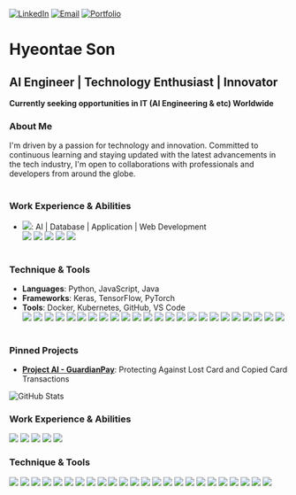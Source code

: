 <!-- Your badges here -->
[![LinkedIn](https://img.shields.io/badge/LinkedIn-0077B5?style=flat-square&logo=linkedin&logoColor=white)](https://www.linkedin.com/in/pixelwizard2)
  [![Email](https://img.shields.io/badge/-Email-FF4500?style=flat-square&logo=Gmail&logoColor=white)](mailto:pixelwizard@naver.com)  [![Portfolio](https://img.shields.io/badge/Portfolio-03C75A?style=flat-square&logo=Naver&logoColor=white)](https://blog.naver.com/pixelwizard)



# Hyeontae Son
## AI Engineer | Technology Enthusiast | Innovator
**Currently seeking opportunities in IT (AI Engineering & etc) Worldwide**

### About Me
I'm driven by a passion for technology and innovation. Committed to continuous learning and staying updated with the latest advancements in the tech industry, I'm open to collaborations with professionals and developers from around the globe. <br> <br>

### Work Experience & Abilities
- **<img src="https://img.shields.io/badge/Intel-0071C5?style=flat-square&logo=intel&logoColor=white"/>**: AI | Database | Application | Web Development  
<img src="https://img.shields.io/badge/Intel-0071C5?style=flat-square&logo=intel&logoColor=white"/>  <img src="https://img.shields.io/badge/AI-FF6F61?style=flat-square&logo=ai&logoColor=white"/>  <img src="https://img.shields.io/badge/DBA-150458?style=flat-square&logo=dba&logoColor=white"/>  <img src="https://img.shields.io/badge/APP-150458?style=flat-square&logo=App&logoColor=white"/>  <img src="https://img.shields.io/badge/WEB-150458?style=flat-square&logo=Web&logoColor=white"/> <br> <br>

### Technique & Tools
- **Languages**: Python, JavaScript, Java
- **Frameworks**: Keras, TensorFlow, PyTorch
- **Tools**: Docker, Kubernetes, GitHub, VS Code  
<img src="https://img.shields.io/badge/Keras-D00000?style=flat-square&logo=keras&logoColor=white"/>  <img src="https://img.shields.io/badge/RESTful_API-FF1709?style=flat-square&logo=restful&logoColor=white"/>  <img src="https://img.shields.io/badge/PyTorch-EE4C2C?style=flat-square&logo=PyTorch&logoColor=white"/>  <img src="https://img.shields.io/badge/TensorFlow-FF6F00?style=flat-square&logo=TensorFlow&logoColor=white"/>    <img src="https://img.shields.io/badge/Scikit_Learn-F7931E?style=flat-square&logo=scikit-learn&logoColor=white"/>  <img src="https://img.shields.io/badge/CNN-FF9A00?style=flat-square&logo=cnn&logoColor=white"/>  <img src="https://img.shields.io/badge/GAN-FF9A00?style=flat-square&logo=gan&logoColor=white"/>  <img src="https://img.shields.io/badge/AWS-FF9900?style=flat-square&logo=amazon-aws&logoColor=white"/>  <img src="https://img.shields.io/badge/Firebase-FFCA28?style=flat-square&logo=firebase&logoColor=white"/>  <img src="https://img.shields.io/badge/JavaScript-F7DF1E?style=flat-square&logo=javascript&logoColor=black"/>  <img src="https://img.shields.io/badge/Android-3DDC84?style=flat-square&logo=Android&logoColor=white"/>  <img src="https://img.shields.io/badge/Java-007396?style=flat-square&logo=java&logoColor=white"/>  <img src="https://img.shields.io/badge/VS_Code-007ACC?style=flat-square&logo=visual-studio-code&logoColor=white"/>  <img src="https://img.shields.io/badge/Jupyter-3766AB?style=flat-square&logo=Jupyter&logoColor=white"/>  <img src="https://img.shields.io/badge/Python-3776AB?style=flat-square&logo=Python&logoColor=white"/>  <img src="https://img.shields.io/badge/MySQL-4479A1?style=flat-square&logo=mysql&logoColor=white"/>  <img src="https://img.shields.io/badge/Kotlin-3399FF?style=flat-square&logo=Kotlin&logoColor=white"/>  <img src="https://img.shields.io/badge/Docker-2496ED?style=flat-square&logo=docker&logoColor=white"/>  <img src="https://img.shields.io/badge/OpenCV-5C3EE8?style=flat-square&logo=opencv&logoColor=white"/>  <img src="https://img.shields.io/badge/librosa-000000?style=flat-square&logo=librosa&logoColor=white"/>
<img src="https://img.shields.io/badge/Flask-000000?style=flat-square&logo=flask&logoColor=white"/>  <img src="https://img.shields.io/badge/GitHub-181717?style=flat-square&logo=github&logoColor=white"/>  <img src="https://img.shields.io/badge/Pandas-150458?style=flat-square&logo=pandas&logoColor=white"/>  <img src="https://img.shields.io/badge/Numpy-013243?style=flat-square&logo=numpy&logoColor=white"/> <br> <br>

<!-- Customize your pins -->
### Pinned Projects
- **[Project AI - GuardianPay](link-to-your-project)**: Protecting Against Lost Card and Copied Card Transactions

<!-- Contributions -->
![GitHub Stats](https://github-readme-stats.vercel.app/api?username=pixelwizard2&show_icons=true)




### Work Experience & Abilities

<img src="https://img.shields.io/badge/Intel-0071C5?style=flat-square&logo=intel&logoColor=white"/>  <img src="https://img.shields.io/badge/AI-FF6F61?style=flat-square&logo=ai&logoColor=white"/>  <img src="https://img.shields.io/badge/DBA-150458?style=flat-square&logo=dba&logoColor=white"/>  <img src="https://img.shields.io/badge/APP-150458?style=flat-square&logo=App&logoColor=white"/>  <img src="https://img.shields.io/badge/WEB-150458?style=flat-square&logo=Web&logoColor=white"/>



### Technique & Tools


<img src="https://img.shields.io/badge/Keras-D00000?style=flat-square&logo=keras&logoColor=white"/>  <img src="https://img.shields.io/badge/RESTful_API-FF1709?style=flat-square&logo=restful&logoColor=white"/>  <img src="https://img.shields.io/badge/PyTorch-EE4C2C?style=flat-square&logo=PyTorch&logoColor=white"/>  <img src="https://img.shields.io/badge/TensorFlow-FF6F00?style=flat-square&logo=TensorFlow&logoColor=white"/>    <img src="https://img.shields.io/badge/Scikit_Learn-F7931E?style=flat-square&logo=scikit-learn&logoColor=white"/>  <img src="https://img.shields.io/badge/CNN-FF9A00?style=flat-square&logo=cnn&logoColor=white"/>  <img src="https://img.shields.io/badge/GAN-FF9A00?style=flat-square&logo=gan&logoColor=white"/>  <img src="https://img.shields.io/badge/AWS-FF9900?style=flat-square&logo=amazon-aws&logoColor=white"/>  <img src="https://img.shields.io/badge/Firebase-FFCA28?style=flat-square&logo=firebase&logoColor=white"/>  <img src="https://img.shields.io/badge/JavaScript-F7DF1E?style=flat-square&logo=javascript&logoColor=black"/>  <img src="https://img.shields.io/badge/Android-3DDC84?style=flat-square&logo=Android&logoColor=white"/>  <img src="https://img.shields.io/badge/Java-007396?style=flat-square&logo=java&logoColor=white"/>  <img src="https://img.shields.io/badge/VS_Code-007ACC?style=flat-square&logo=visual-studio-code&logoColor=white"/>  <img src="https://img.shields.io/badge/Jupyter-3766AB?style=flat-square&logo=Jupyter&logoColor=white"/>  <img src="https://img.shields.io/badge/Python-3776AB?style=flat-square&logo=Python&logoColor=white"/>  <img src="https://img.shields.io/badge/MySQL-4479A1?style=flat-square&logo=mysql&logoColor=white"/>  <img src="https://img.shields.io/badge/Kotlin-3399FF?style=flat-square&logo=Kotlin&logoColor=white"/>  <img src="https://img.shields.io/badge/Docker-2496ED?style=flat-square&logo=docker&logoColor=white"/>  <img src="https://img.shields.io/badge/OpenCV-5C3EE8?style=flat-square&logo=opencv&logoColor=white"/>  <img src="https://img.shields.io/badge/librosa-000000?style=flat-square&logo=librosa&logoColor=white"/>
<img src="https://img.shields.io/badge/Flask-000000?style=flat-square&logo=flask&logoColor=white"/>  <img src="https://img.shields.io/badge/GitHub-181717?style=flat-square&logo=github&logoColor=white"/>  <img src="https://img.shields.io/badge/Pandas-150458?style=flat-square&logo=pandas&logoColor=white"/>  <img src="https://img.shields.io/badge/Numpy-013243?style=flat-square&logo=numpy&logoColor=white"/>








 







